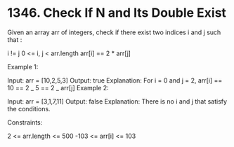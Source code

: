 # 1346. Check If N and Its Double Exist

Given an array arr of integers, check if there exist two indices i and j such that :

i != j
0 <= i, j < arr.length
arr[i] == 2 \* arr[j]

Example 1:

Input: arr = [10,2,5,3]
Output: true
Explanation: For i = 0 and j = 2, arr[i] == 10 == 2 _ 5 == 2 _ arr[j]
Example 2:

Input: arr = [3,1,7,11]
Output: false
Explanation: There is no i and j that satisfy the conditions.

Constraints:

2 <= arr.length <= 500
-103 <= arr[i] <= 103
